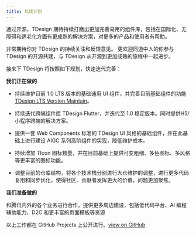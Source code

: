 ```yaml
---
title: 后续计划
---
```


通过开源，TDesign 期待持续打磨出更加完善易用的组件库，包括在国际化、无障碍和适老化方面有更成熟的解决方案，对更多的产品和使用者有帮助。

非常期待你对 TDesign 的持续关注和反馈意见。
更欢迎同道中人的你参与 TDesign 的开源共建，与 TDesign 从开源到更加成熟的旅程中一起进步。

接来下 TDesign 将按照如下规划，快速迭代完善：

**我们正在做的**

- 持续维护目前 1.0 LTS 版本的基础通用 UI 组件，并完善目前基础组件的功能 [TDesign LTS Version Maintain](https://github.com/orgs/Tencent/projects/1/views/35?sliceBy%5Bvalue%5D=Desktop)。

- 持续迭代跨端组件库 TDesign Flutter，并迭代至 1.0 稳定版本。同时提供H5/小程序跨端的解决方案。

- 提供一套 Web Components 标准的 TDesign UI 风格的基础组件，并在此基础上进行建设 AIGC 系列高阶组件的实现，降低维护成本。

- 持续增加 TIcon 图标数量，并在目前基础上提供可变粗细、多色图标、多风格等更丰富的图标功能。

- 调整目前的仓库结构，将各个技术栈分别进行大仓维护的调整，进行更多代码复用和同步优化，使得社区、贡献者发挥更大的价值，问题更加聚焦。

**我们准备做的**

和腾讯内外的各个业务进行合作，提供更多周边建设，包括低代码平台、AI 编程辅助能力、D2C 和更丰富的页面模板等资源

以上工作都在 GitHub Projects 上公开进行。[view on GitHub](https://github.com/orgs/Tencent/projects/1)
